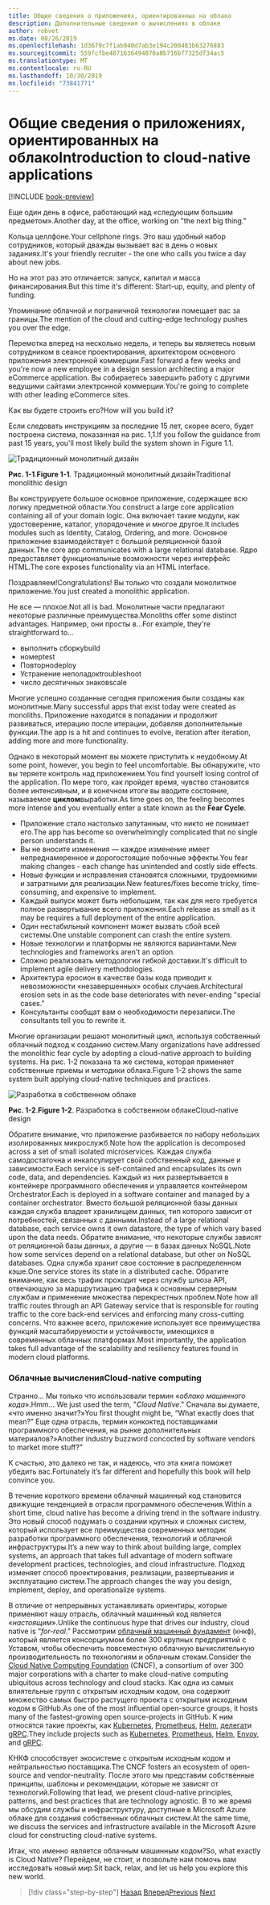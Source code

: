 ```yaml
---
title: Общие сведения о приложениях, ориентированных на облако
description: Дополнительные сведения о вычислениях в облаке
author: robvet
ms.date: 08/26/2019
ms.openlocfilehash: 1d3679c7f1ab940d7ab3e194c200483b63276883
ms.sourcegitcommit: 559fcfbe4871636494870a8b716bf7325df34ac5
ms.translationtype: MT
ms.contentlocale: ru-RU
ms.lasthandoff: 10/30/2019
ms.locfileid: "73841771"
---
```

# <a name="introduction-to-cloud-native-applications"></a><span data-ttu-id="a34dd-103">Общие сведения о приложениях, ориентированных на облако</span><span class="sxs-lookup"><span data-stu-id="a34dd-103">Introduction to cloud-native applications</span></span>

[!INCLUDE [book-preview](../../../includes/book-preview.md)]

<span data-ttu-id="a34dd-104">Еще один день в офисе, работающий над «следующим большим предметом».</span><span class="sxs-lookup"><span data-stu-id="a34dd-104">Another day, at the office, working on "the next big thing."</span></span>

<span data-ttu-id="a34dd-105">Кольца целлфоне.</span><span class="sxs-lookup"><span data-stu-id="a34dd-105">Your cellphone rings.</span></span> <span data-ttu-id="a34dd-106">Это ваш удобный набор сотрудников, который дважды вызывает вас в день о новых заданиях.</span><span class="sxs-lookup"><span data-stu-id="a34dd-106">It's your friendly recruiter - the one who calls you twice a day about new jobs.</span></span>

<span data-ttu-id="a34dd-107">Но на этот раз это отличается: запуск, капитал и масса финансирования.</span><span class="sxs-lookup"><span data-stu-id="a34dd-107">But this time it's different: Start-up, equity, and plenty of funding.</span></span>

<span data-ttu-id="a34dd-108">Упоминание облачной и пограничной технологии помещает вас за границы.</span><span class="sxs-lookup"><span data-stu-id="a34dd-108">The mention of the cloud and cutting-edge technology pushes you over the edge.</span></span>

<span data-ttu-id="a34dd-109">Перемотка вперед на несколько недель, и теперь вы являетесь новым сотрудником в сеансе проектирования, архитектором основного приложения электронной коммерции.</span><span class="sxs-lookup"><span data-stu-id="a34dd-109">Fast forward a few weeks and you're now a new employee in a design session architecting a major eCommerce application.</span></span> <span data-ttu-id="a34dd-110">Вы собираетесь завершить работу с другими ведущими сайтами электронной коммерции.</span><span class="sxs-lookup"><span data-stu-id="a34dd-110">You're going to complete with other leading eCommerce sites.</span></span>

<span data-ttu-id="a34dd-111">Как вы будете строить его?</span><span class="sxs-lookup"><span data-stu-id="a34dd-111">How will you build it?</span></span>

<span data-ttu-id="a34dd-112">Если следовать инструкциям за последние 15 лет, скорее всего, будет построена система, показанная на рис. 1,1.</span><span class="sxs-lookup"><span data-stu-id="a34dd-112">If you follow the guidance from past 15 years, you'll most likely build the system shown in Figure 1.1.</span></span>

![Традиционный монолитный дизайн](./media/monolithic-design.png)

<span data-ttu-id="a34dd-114">**Рис. 1-1**.</span><span class="sxs-lookup"><span data-stu-id="a34dd-114">**Figure 1-1**.</span></span> <span data-ttu-id="a34dd-115">Традиционный монолитный дизайн</span><span class="sxs-lookup"><span data-stu-id="a34dd-115">Traditional monolithic design</span></span>

<span data-ttu-id="a34dd-116">Вы конструируете большое основное приложение, содержащее всю логику предметной области.</span><span class="sxs-lookup"><span data-stu-id="a34dd-116">You construct a large core application containing all of your domain logic.</span></span> <span data-ttu-id="a34dd-117">Она включает такие модули, как удостоверение, каталог, упорядочение и многое другое.</span><span class="sxs-lookup"><span data-stu-id="a34dd-117">It includes modules such as Identity, Catalog, Ordering, and more.</span></span> <span data-ttu-id="a34dd-118">Основное приложение взаимодействует с большой реляционной базой данных.</span><span class="sxs-lookup"><span data-stu-id="a34dd-118">The core app communicates with a large relational database.</span></span> <span data-ttu-id="a34dd-119">Ядро предоставляет функциональные возможности через интерфейс HTML.</span><span class="sxs-lookup"><span data-stu-id="a34dd-119">The core exposes functionality via an HTML interface.</span></span>

<span data-ttu-id="a34dd-120">Поздравляем!</span><span class="sxs-lookup"><span data-stu-id="a34dd-120">Congratulations!</span></span>  <span data-ttu-id="a34dd-121">Вы только что создали монолитное приложение.</span><span class="sxs-lookup"><span data-stu-id="a34dd-121">You just created a monolithic application.</span></span>

<span data-ttu-id="a34dd-122">Не все — плохое.</span><span class="sxs-lookup"><span data-stu-id="a34dd-122">Not all is bad.</span></span> <span data-ttu-id="a34dd-123">Монолитные части предлагают некоторые различные преимущества.</span><span class="sxs-lookup"><span data-stu-id="a34dd-123">Monoliths offer some distinct advantages.</span></span> <span data-ttu-id="a34dd-124">Например, они просты в...</span><span class="sxs-lookup"><span data-stu-id="a34dd-124">For example, they're straightforward to...</span></span>

- <span data-ttu-id="a34dd-125">выполнить сборку</span><span class="sxs-lookup"><span data-stu-id="a34dd-125">build</span></span>
- <span data-ttu-id="a34dd-126">номер</span><span class="sxs-lookup"><span data-stu-id="a34dd-126">test</span></span>
- <span data-ttu-id="a34dd-127">Повторно</span><span class="sxs-lookup"><span data-stu-id="a34dd-127">deploy</span></span>
- <span data-ttu-id="a34dd-128">Устранение неполадок</span><span class="sxs-lookup"><span data-stu-id="a34dd-128">troubleshoot</span></span>
- <span data-ttu-id="a34dd-129">число десятичных знаков</span><span class="sxs-lookup"><span data-stu-id="a34dd-129">scale</span></span>

<span data-ttu-id="a34dd-130">Многие успешно созданные сегодня приложения были созданы как монолитные.</span><span class="sxs-lookup"><span data-stu-id="a34dd-130">Many successful apps that exist today were created as monoliths.</span></span> <span data-ttu-id="a34dd-131">Приложение находится в попадании и продолжит развиваться, итерацию после итерации, добавляя дополнительные функции.</span><span class="sxs-lookup"><span data-stu-id="a34dd-131">The app is a hit and continues to evolve, iteration after iteration, adding more and more functionality.</span></span>

<span data-ttu-id="a34dd-132">Однако в некоторый момент вы можете приступить к неудобному.</span><span class="sxs-lookup"><span data-stu-id="a34dd-132">At some point, however, you begin to feel uncomfortable.</span></span> <span data-ttu-id="a34dd-133">Вы обнаружите, что вы теряете контроль над приложением.</span><span class="sxs-lookup"><span data-stu-id="a34dd-133">You find yourself losing control of the application.</span></span> <span data-ttu-id="a34dd-134">По мере того, как пройдет время, чувство становится более интенсивным, и в конечном итоге вы вводите состояние, называемое **циклом**выработки.</span><span class="sxs-lookup"><span data-stu-id="a34dd-134">As time goes on, the feeling becomes more intense and you eventually enter a state known as the **Fear Cycle**.</span></span>

- <span data-ttu-id="a34dd-135">Приложение стало настолько запутанным, что никто не понимает его.</span><span class="sxs-lookup"><span data-stu-id="a34dd-135">The app has become so overwhelmingly complicated that no single person understands it.</span></span>
- <span data-ttu-id="a34dd-136">Вы не вносите изменения — каждое изменение имеет непреднамеренное и дорогостоящие побочные эффекты.</span><span class="sxs-lookup"><span data-stu-id="a34dd-136">You fear making changes - each change has unintended and costly side effects.</span></span>
- <span data-ttu-id="a34dd-137">Новые функции и исправления становятся сложными, трудоемкими и затратными для реализации.</span><span class="sxs-lookup"><span data-stu-id="a34dd-137">New features/fixes become tricky, time-consuming, and expensive to implement.</span></span>
- <span data-ttu-id="a34dd-138">Каждый выпуск может быть небольшим, так как для него требуется полное развертывание всего приложения.</span><span class="sxs-lookup"><span data-stu-id="a34dd-138">Each release as small as it may be requires a full deployment of the entire application.</span></span>
- <span data-ttu-id="a34dd-139">Один нестабильный компонент может вызвать сбой всей системы.</span><span class="sxs-lookup"><span data-stu-id="a34dd-139">One unstable component can crash the entire system.</span></span>
- <span data-ttu-id="a34dd-140">Новые технологии и платформы не являются вариантами.</span><span class="sxs-lookup"><span data-stu-id="a34dd-140">New technologies and frameworks aren't an option.</span></span>
- <span data-ttu-id="a34dd-141">Сложно реализовать методологии гибкой доставки.</span><span class="sxs-lookup"><span data-stu-id="a34dd-141">It's difficult to implement agile delivery methodologies.</span></span>
- <span data-ttu-id="a34dd-142">Архитектура еросион в качестве базы кода приводит к невозможности «незавершенных» особых случаев.</span><span class="sxs-lookup"><span data-stu-id="a34dd-142">Architectural erosion sets in as the code base deteriorates with never-ending "special cases."</span></span>
- <span data-ttu-id="a34dd-143">Консультанты сообщат вам о необходимости перезаписи.</span><span class="sxs-lookup"><span data-stu-id="a34dd-143">The consultants tell you to rewrite it.</span></span>

<span data-ttu-id="a34dd-144">Многие организации решают монолитный цикл, используя собственный облачный подход к созданию систем.</span><span class="sxs-lookup"><span data-stu-id="a34dd-144">Many organizations have addressed the monolithic fear cycle by adopting a cloud-native approach to building systems.</span></span> <span data-ttu-id="a34dd-145">На рис. 1-2 показана та же система, которая применяет собственные приемы и методики облака.</span><span class="sxs-lookup"><span data-stu-id="a34dd-145">Figure 1-2 shows the same system built applying cloud-native techniques and practices.</span></span>

![Разработка в собственном облаке](./media/cloud-native-design.png)

<span data-ttu-id="a34dd-147">**Рис. 1-2**.</span><span class="sxs-lookup"><span data-stu-id="a34dd-147">**Figure 1-2**.</span></span> <span data-ttu-id="a34dd-148">Разработка в собственном облаке</span><span class="sxs-lookup"><span data-stu-id="a34dd-148">Cloud-native design</span></span>

<span data-ttu-id="a34dd-149">Обратите внимание, что приложение разбивается по набору небольших изолированных микрослужб.</span><span class="sxs-lookup"><span data-stu-id="a34dd-149">Note how the application is decomposed across a set of small isolated microservices.</span></span> <span data-ttu-id="a34dd-150">Каждая служба самодостаточна и инкапсулирует свой собственный код, данные и зависимости.</span><span class="sxs-lookup"><span data-stu-id="a34dd-150">Each service is self-contained and encapsulates its own code, data, and dependencies.</span></span> <span data-ttu-id="a34dd-151">Каждый из них развертывается в контейнере программного обеспечения и управляется контейнером Orchestrator.</span><span class="sxs-lookup"><span data-stu-id="a34dd-151">Each is deployed in a software container and managed by a container orchestrator.</span></span> <span data-ttu-id="a34dd-152">Вместо большой реляционной базы данных каждая служба владеет хранилищем данных, тип которого зависит от потребностей, связанных с данными.</span><span class="sxs-lookup"><span data-stu-id="a34dd-152">Instead of a large relational database, each service owns it own datastore, the type of which vary based upon the data needs.</span></span> <span data-ttu-id="a34dd-153">Обратите внимание, что некоторые службы зависят от реляционной базы данных, а другие — в базах данных NoSQL.</span><span class="sxs-lookup"><span data-stu-id="a34dd-153">Note how some services depend on a relational database, but other on NoSQL databases.</span></span> <span data-ttu-id="a34dd-154">Одна служба хранит свое состояние в распределенном кэше.</span><span class="sxs-lookup"><span data-stu-id="a34dd-154">One service stores its state in a distributed cache.</span></span> <span data-ttu-id="a34dd-155">Обратите внимание, как весь трафик проходит через службу шлюза API, отвечающую за маршрутизацию трафика к основным серверным службам и применение множества перекрестных проблем.</span><span class="sxs-lookup"><span data-stu-id="a34dd-155">Note how all traffic routes through an API Gateway service that is responsible for routing traffic to the core back-end services  and enforcing many cross-cutting concerns.</span></span> <span data-ttu-id="a34dd-156">Что важнее всего, приложение использует все преимущества функций масштабируемости и устойчивости, имеющихся в современных облачных платформах.</span><span class="sxs-lookup"><span data-stu-id="a34dd-156">Most importantly, the application takes full advantage of the scalability and resiliency features found in modern cloud platforms.</span></span>

### <a name="cloud-native-computing"></a><span data-ttu-id="a34dd-157">Облачные вычисления</span><span class="sxs-lookup"><span data-stu-id="a34dd-157">Cloud-native computing</span></span>

<span data-ttu-id="a34dd-158">Странно... Мы только что использовали термин «*облако машинного кода*».</span><span class="sxs-lookup"><span data-stu-id="a34dd-158">Hmm... We just used the term, "*Cloud Native*."</span></span> <span data-ttu-id="a34dd-159">Сначала вы думаете, «что именно значит?»</span><span class="sxs-lookup"><span data-stu-id="a34dd-159">You first thought might be, “What exactly does that mean?”</span></span> <span data-ttu-id="a34dd-160">Еще одна отрасль, термин конкоктед поставщиками программного обеспечения, на рынке дополнительных материалов?»</span><span class="sxs-lookup"><span data-stu-id="a34dd-160">Another industry buzzword concocted by software vendors to market more stuff?”</span></span>

<span data-ttu-id="a34dd-161">К счастью, это далеко не так, и надеюсь, что эта книга поможет убедить вас.</span><span class="sxs-lookup"><span data-stu-id="a34dd-161">Fortunately it’s far different and hopefully this book will help convince you.</span></span>

<span data-ttu-id="a34dd-162">В течение короткого времени облачный машинный код становится движущие тенденцией в отрасли программного обеспечения.</span><span class="sxs-lookup"><span data-stu-id="a34dd-162">Within a short time, cloud native has become a driving trend in the software industry.</span></span> <span data-ttu-id="a34dd-163">Это новый способ подумать о создании крупных и сложных систем, который использует все преимущества современных методик разработки программного обеспечения, технологий и облачной инфраструктуры.</span><span class="sxs-lookup"><span data-stu-id="a34dd-163">It’s a new way to think about building large, complex systems, an approach that takes full advantage of modern software development practices, technologies, and cloud infrastructure.</span></span> <span data-ttu-id="a34dd-164">Подход изменяет способ проектирования, реализации, развертывания и эксплуатацию систем.</span><span class="sxs-lookup"><span data-stu-id="a34dd-164">The approach changes the way you design, implement, deploy, and operationalize systems.</span></span>

<span data-ttu-id="a34dd-165">В отличие от непрерывных устанавливать ориентиры, которые применяют нашу отрасль, облачный машинный код является «*настоящим*».</span><span class="sxs-lookup"><span data-stu-id="a34dd-165">Unlike the continuous hype that drives our industry, cloud native is “*for-real*.”</span></span> <span data-ttu-id="a34dd-166">Рассмотрим [облачный машинный фундамент](https://www.cncf.io/) (кнкф), который является консорциумом более 300 крупных предприятий с Уставом, чтобы обеспечить повсеместную облачную вычислительную производительность по технологиям и облачным стекам.</span><span class="sxs-lookup"><span data-stu-id="a34dd-166">Consider the [Cloud Native Computing Foundation](https://www.cncf.io/) (CNCF), a consortium of over 300 major corporations with a charter to make cloud-native computing ubiquitous across technology and cloud stacks.</span></span> <span data-ttu-id="a34dd-167">Как одна из самых влиятельные групп с открытым исходным кодом, она содержит множество самых быстро растущего проекта с открытым исходным кодом в GitHub.</span><span class="sxs-lookup"><span data-stu-id="a34dd-167">As one of the most influential open-source groups, it hosts many of the fastest-growing open source-projects in GitHub.</span></span> <span data-ttu-id="a34dd-168">К ним относятся такие проекты, как [Kubernetes](https://kubernetes.io/), [Prometheus](https://prometheus.io/), [Helm](https://helm.sh/), [делегат](https://www.envoyproxy.io/)и [gRPC](https://grpc.io/).</span><span class="sxs-lookup"><span data-stu-id="a34dd-168">They include projects such as [Kubernetes](https://kubernetes.io/), [Prometheus](https://prometheus.io/), [Helm](https://helm.sh/), [Envoy](https://www.envoyproxy.io/), and [gRPC](https://grpc.io/).</span></span>

<span data-ttu-id="a34dd-169">КНКФ способствует экосистеме с открытым исходным кодом и нейтральностью поставщика.</span><span class="sxs-lookup"><span data-stu-id="a34dd-169">The CNCF fosters an ecosystem of open-source and vendor-neutrality.</span></span> <span data-ttu-id="a34dd-170">После этого мы представим собственные принципы, шаблоны и рекомендации, которые не зависят от технологий.</span><span class="sxs-lookup"><span data-stu-id="a34dd-170">Following that lead, we present cloud-native principles, patterns, and best practices that are technology agnostic.</span></span> <span data-ttu-id="a34dd-171">В то же время мы обсудим службы и инфраструктуру, доступные в Microsoft Azure облаке для создания собственных облачных систем.</span><span class="sxs-lookup"><span data-stu-id="a34dd-171">At the same time, we discuss the services and infrastructure available in the Microsoft Azure cloud for constructing cloud-native systems.</span></span>

<span data-ttu-id="a34dd-172">Итак, что именно является облачным машинным кодом?</span><span class="sxs-lookup"><span data-stu-id="a34dd-172">So, what exactly is Cloud Native?</span></span> <span data-ttu-id="a34dd-173">Перейдем, не стоит, и позвольте нам помочь вам исследовать новый мир.</span><span class="sxs-lookup"><span data-stu-id="a34dd-173">Sit back, relax, and let us help you explore this new world.</span></span>

>[!div class="step-by-step"]
><span data-ttu-id="a34dd-174">[Назад](index.md)
>[Вперед](definition.md)</span><span class="sxs-lookup"><span data-stu-id="a34dd-174">[Previous](index.md)
[Next](definition.md)</span></span>
